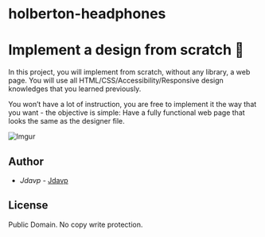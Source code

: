 # holberton-headphones

# Implement a design from scratch 🎉

In this project, you will implement from scratch, without any library, a web page. You will use all HTML/CSS/Accessibility/Responsive design knowledges that you learned previously.

You won’t have a lot of instruction, you are free to implement it the way that you want - the objective is simple: Have a fully functional web page that looks the same as the designer file.


![Imgur](https://i.imgur.com/rZqFnbB.png)

## Author
* *Jdavp* - [Jdavp](https://github.com/Jdavp)

## License
Public Domain. No copy write protection.